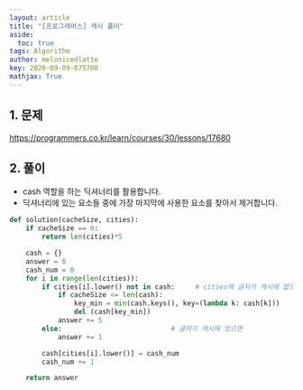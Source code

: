 ```yaml
---
layout: article
title: "[프로그래머스] 캐시 풀이"
aside:
  toc: true
tags: Algorithm 
author: melonicedlatte
key: 2020-09-09-075700
mathjax: True
---  
```


## 1. 문제

https://programmers.co.kr/learn/courses/30/lessons/17680

## 2. 풀이

- cash 역할을 하는 딕셔너리를 활용합니다.
- 딕셔너리에 있는 요소들 중에 가장 마지막에 사용한 요소를 찾아서 제거합니다. 

~~~python
def solution(cacheSize, cities):
    if cacheSize == 0:
        return len(cities)*5

    cash = {}
    answer = 0
    cash_num = 0
    for i in range(len(cities)):
        if cities[i].lower() not in cash:     # cities에 글자가 캐시에 없으면
            if cacheSize <= len(cash):
                key_min = min(cash.keys(), key=(lambda k: cash[k]))
                del (cash[key_min]) 
            answer += 5
        else:                           # 글자가 캐시에 있으면
            answer += 1

        cash[cities[i].lower()] = cash_num
        cash_num += 1

    return answer
~~~
